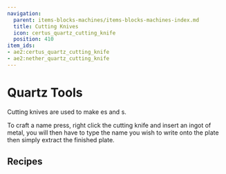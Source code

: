 ```yaml
---
navigation:
  parent: items-blocks-machines/items-blocks-machines-index.md
  title: Cutting Knives
  icon: certus_quartz_cutting_knife
  position: 410
item_ids:
- ae2:certus_quartz_cutting_knife
- ae2:nether_quartz_cutting_knife
---
```


# Quartz Tools

<Row>
  <ItemImage id="certus_quartz_cutting_knife" scale="4" />

  <ItemImage id="nether_quartz_cutting_knife" scale="4" />
</Row>

Cutting knives are used to make <ItemLink id="name_press" />es and <ItemLink id="cable_anchor" />s.

To craft a name press, right click the cutting knife and insert an ingot of metal, you will then have to type the name you
wish to write onto the plate then simply extract the finished plate.

## Recipes

<Row>
  <RecipeFor id="certus_quartz_cutting_knife" />

  <RecipeFor id="nether_quartz_cutting_knife" />
</Row>
